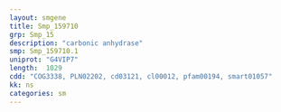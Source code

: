 ```yaml
---
layout: smgene
title: Smp_159710
grp: Smp_15
description: "carbonic anhydrase"
smp: Smp_159710.1
uniprot: "G4VIP7"
length:  1029
cdd: "COG3338, PLN02202, cd03121, cl00012, pfam00194, smart01057"
kk: ns
categories: sm
---
```

